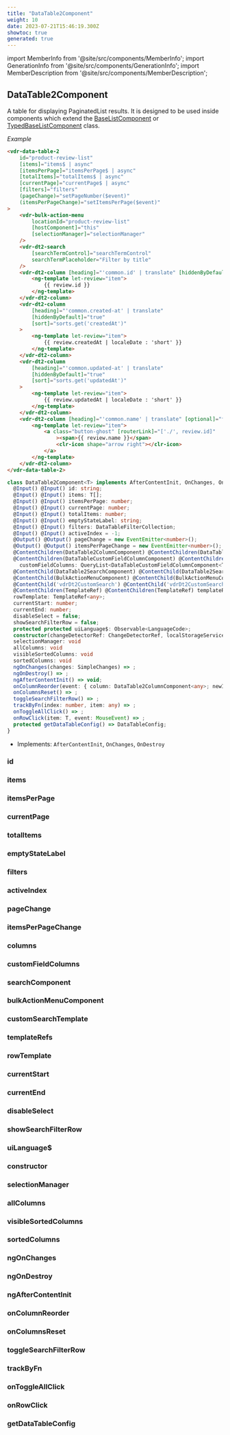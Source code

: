 ```yaml
---
title: "DataTable2Component"
weight: 10
date: 2023-07-21T15:46:19.300Z
showtoc: true
generated: true
---
```

<!-- This file was generated from the Vendure source. Do not modify. Instead, re-run the "docs:build" script -->
import MemberInfo from '@site/src/components/MemberInfo';
import GenerationInfo from '@site/src/components/GenerationInfo';
import MemberDescription from '@site/src/components/MemberDescription';


## DataTable2Component

<GenerationInfo sourceFile="packages/admin-ui/src/lib/core/src/shared/components/data-table-2/data-table2.component.ts" sourceLine="92" packageName="@vendure/admin-ui" />

A table for displaying PaginatedList results. It is designed to be used inside components which
extend the <a href='/reference/admin-ui-api/list-detail-views/base-list-component#baselistcomponent'>BaseListComponent</a> or <a href='/reference/admin-ui-api/list-detail-views/typed-base-list-component#typedbaselistcomponent'>TypedBaseListComponent</a> class.

*Example*

```HTML
<vdr-data-table-2
    id="product-review-list"
    [items]="items$ | async"
    [itemsPerPage]="itemsPerPage$ | async"
    [totalItems]="totalItems$ | async"
    [currentPage]="currentPage$ | async"
    [filters]="filters"
    (pageChange)="setPageNumber($event)"
    (itemsPerPageChange)="setItemsPerPage($event)"
>
    <vdr-bulk-action-menu
        locationId="product-review-list"
        [hostComponent]="this"
        [selectionManager]="selectionManager"
    />
    <vdr-dt2-search
        [searchTermControl]="searchTermControl"
        searchTermPlaceholder="Filter by title"
    />
    <vdr-dt2-column [heading]="'common.id' | translate" [hiddenByDefault]="true">
        <ng-template let-review="item">
            {{ review.id }}
        </ng-template>
    </vdr-dt2-column>
    <vdr-dt2-column
        [heading]="'common.created-at' | translate"
        [hiddenByDefault]="true"
        [sort]="sorts.get('createdAt')"
    >
        <ng-template let-review="item">
            {{ review.createdAt | localeDate : 'short' }}
        </ng-template>
    </vdr-dt2-column>
    <vdr-dt2-column
        [heading]="'common.updated-at' | translate"
        [hiddenByDefault]="true"
        [sort]="sorts.get('updatedAt')"
    >
        <ng-template let-review="item">
            {{ review.updatedAt | localeDate : 'short' }}
        </ng-template>
    </vdr-dt2-column>
    <vdr-dt2-column [heading]="'common.name' | translate" [optional]="false" [sort]="sorts.get('name')">
        <ng-template let-review="item">
            <a class="button-ghost" [routerLink]="['./', review.id]"
                ><span>{{ review.name }}</span>
                <clr-icon shape="arrow right"></clr-icon>
            </a>
        </ng-template>
    </vdr-dt2-column>
</vdr-data-table-2>
```

```ts title="Signature"
class DataTable2Component<T> implements AfterContentInit, OnChanges, OnDestroy {
  @Input() @Input() id: string;
  @Input() @Input() items: T[];
  @Input() @Input() itemsPerPage: number;
  @Input() @Input() currentPage: number;
  @Input() @Input() totalItems: number;
  @Input() @Input() emptyStateLabel: string;
  @Input() @Input() filters: DataTableFilterCollection;
  @Input() @Input() activeIndex = -1;
  @Output() @Output() pageChange = new EventEmitter<number>();
  @Output() @Output() itemsPerPageChange = new EventEmitter<number>();
  @ContentChildren(DataTable2ColumnComponent) @ContentChildren(DataTable2ColumnComponent) columns: QueryList<DataTable2ColumnComponent<T>>;
  @ContentChildren(DataTableCustomFieldColumnComponent) @ContentChildren(DataTableCustomFieldColumnComponent)
    customFieldColumns: QueryList<DataTableCustomFieldColumnComponent<T>>;
  @ContentChild(DataTable2SearchComponent) @ContentChild(DataTable2SearchComponent) searchComponent: DataTable2SearchComponent;
  @ContentChild(BulkActionMenuComponent) @ContentChild(BulkActionMenuComponent) bulkActionMenuComponent: BulkActionMenuComponent;
  @ContentChild('vdrDt2CustomSearch') @ContentChild('vdrDt2CustomSearch') customSearchTemplate: TemplateRef<any>;
  @ContentChildren(TemplateRef) @ContentChildren(TemplateRef) templateRefs: QueryList<TemplateRef<any>>;
  rowTemplate: TemplateRef<any>;
  currentStart: number;
  currentEnd: number;
  disableSelect = false;
  showSearchFilterRow = false;
  protected protected uiLanguage$: Observable<LanguageCode>;
  constructor(changeDetectorRef: ChangeDetectorRef, localStorageService: LocalStorageService, dataService: DataService)
  selectionManager: void
  allColumns: void
  visibleSortedColumns: void
  sortedColumns: void
  ngOnChanges(changes: SimpleChanges) => ;
  ngOnDestroy() => ;
  ngAfterContentInit() => void;
  onColumnReorder(event: { column: DataTable2ColumnComponent<any>; newIndex: number }) => ;
  onColumnsReset() => ;
  toggleSearchFilterRow() => ;
  trackByFn(index: number, item: any) => ;
  onToggleAllClick() => ;
  onRowClick(item: T, event: MouseEvent) => ;
  protected getDataTableConfig() => DataTableConfig;
}
```
* Implements: <code>AfterContentInit</code>, <code>OnChanges</code>, <code>OnDestroy</code>



<div className="members-wrapper">

### id

<MemberInfo kind="property" type="string"   />


### items

<MemberInfo kind="property" type="T[]"   />


### itemsPerPage

<MemberInfo kind="property" type="number"   />


### currentPage

<MemberInfo kind="property" type="number"   />


### totalItems

<MemberInfo kind="property" type="number"   />


### emptyStateLabel

<MemberInfo kind="property" type="string"   />


### filters

<MemberInfo kind="property" type="DataTableFilterCollection"   />


### activeIndex

<MemberInfo kind="property" type=""   />


### pageChange

<MemberInfo kind="property" type=""   />


### itemsPerPageChange

<MemberInfo kind="property" type=""   />


### columns

<MemberInfo kind="property" type="QueryList&#60;DataTable2ColumnComponent&#60;T&#62;&#62;"   />


### customFieldColumns

<MemberInfo kind="property" type="QueryList&#60;DataTableCustomFieldColumnComponent&#60;T&#62;&#62;"   />


### searchComponent

<MemberInfo kind="property" type="DataTable2SearchComponent"   />


### bulkActionMenuComponent

<MemberInfo kind="property" type="BulkActionMenuComponent"   />


### customSearchTemplate

<MemberInfo kind="property" type="TemplateRef&#60;any&#62;"   />


### templateRefs

<MemberInfo kind="property" type="QueryList&#60;TemplateRef&#60;any&#62;&#62;"   />


### rowTemplate

<MemberInfo kind="property" type="TemplateRef&#60;any&#62;"   />


### currentStart

<MemberInfo kind="property" type="number"   />


### currentEnd

<MemberInfo kind="property" type="number"   />


### disableSelect

<MemberInfo kind="property" type=""   />


### showSearchFilterRow

<MemberInfo kind="property" type=""   />


### uiLanguage$

<MemberInfo kind="property" type="Observable&#60;<a href='/reference/typescript-api/common/language-code#languagecode'>LanguageCode</a>&#62;"   />


### constructor

<MemberInfo kind="method" type="(changeDetectorRef: ChangeDetectorRef, localStorageService: LocalStorageService, dataService: <a href='/reference/admin-ui-api/providers/data-service#dataservice'>DataService</a>) => DataTable2Component"   />


### selectionManager

<MemberInfo kind="property" type=""   />


### allColumns

<MemberInfo kind="property" type=""   />


### visibleSortedColumns

<MemberInfo kind="property" type=""   />


### sortedColumns

<MemberInfo kind="property" type=""   />


### ngOnChanges

<MemberInfo kind="method" type="(changes: SimpleChanges) => "   />


### ngOnDestroy

<MemberInfo kind="method" type="() => "   />


### ngAfterContentInit

<MemberInfo kind="method" type="() => void"   />


### onColumnReorder

<MemberInfo kind="method" type="(event: { column: DataTable2ColumnComponent&#60;any&#62;; newIndex: number }) => "   />


### onColumnsReset

<MemberInfo kind="method" type="() => "   />


### toggleSearchFilterRow

<MemberInfo kind="method" type="() => "   />


### trackByFn

<MemberInfo kind="method" type="(index: number, item: any) => "   />


### onToggleAllClick

<MemberInfo kind="method" type="() => "   />


### onRowClick

<MemberInfo kind="method" type="(item: T, event: MouseEvent) => "   />


### getDataTableConfig

<MemberInfo kind="method" type="() => DataTableConfig"   />




</div>
